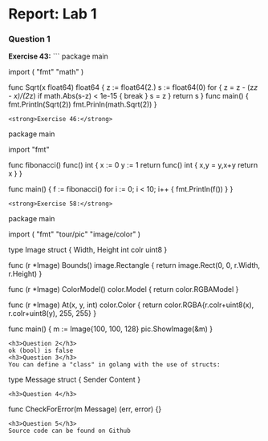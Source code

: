 # Report: Lab 1

<h3>Question 1</h3>
<strong>Exercise 43:</strong>
```
package main

import (
  "fmt"
  "math"
)

func Sqrt(x float64) float64 {
  z := float64(2.)
  s := float64(0)
  for {
    z = z - (z*z - x)/(2*z)
    if math.Abs(s-z) < 1e-15 {
      break
    }
    s = z
  }
  return s
}
func main() {
  fmt.Println(Sqrt(2))
  fmt.Prinln(math.Sqrt(2))
}
```
<strong>Exercise 46:</strong>
```
package main

import "fmt"

func fibonacci() func() int {
  x := 0
  y := 1
  return func() int {
    x,y = y,x+y
    return x
  }
}

func main() {
  f := fibonacci()
  for i := 0; i < 10; i++ {
    fmt.Println(f())
  }
}
```
<strong>Exercise 58:</strong>
```
package main

import (
  "fmt"
  "tour/pic"
  "image/color"
)

type Image struct  {
  Width, Height int
  colr uint8
}

func (r *Image) Bounds() image.Rectangle {
  return image.Rect(0, 0, r.Width, r.Height)
}

func (r *Image) ColorModel() color.Model {
  return color.RGBAModel
}

func (r *Image) At(x, y, int) color.Color {
  return color.RGBA{r.colr+uint8(x), r.colr+uint8(y), 255, 255}
}

func main() {
  m := Image{100, 100, 128}
  pic.ShowImage(&m)
}
```
<h3>Question 2</h3>
ok (bool) is false
<h3>Question 3</h3>
You can define a "class" in golang with the use of structs:
```
type Message struct {
  Sender <type>
  Content <type>
}
```
<h3>Question 4</h3>
```
func CheckForError(m Message) (err, error) {}
```
<h3>Question 5</h3>
Source code can be found on Github
